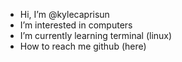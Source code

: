 - Hi, I’m @kylecaprisun
- I’m interested in computers 
- I’m currently learning terminal (linux)
- How to reach me github (here)
<!---
kylecaprisun/kylecaprisun is a ✨ special ✨ repository because its `README.md` (this file) appears on your GitHub profile.
You can click the Preview link to take a look at your changes.
--->
